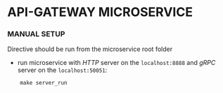 # API-GATEWAY MICROSERVICE

### MANUAL SETUP

Directive should be run from the microservice root folder
- run microservice with *HTTP* server on the `localhost:8888` and *gRPC* server on the `localhost:50051`:
```
    make server_run
```